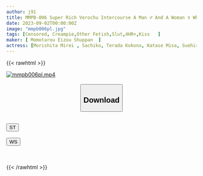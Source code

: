 ```yaml
---
author: j91
title: MMPB-006 Super Rich Verochu Intercourse A Man ♂ And A Woman ♀ Who Intersect While Densely Entangling Their Tongues
date: 2023-09-02T00:00:00Z
image: "mmpb006pl.jpg"
tags: [Censored, Creampie,Other Fetish,Slut,4HR+,Kiss	]
maker: [ Momotarou Eizou Shuppan  ]
actress: [Morishita Mirei , Sachiko, Terada Kokono, Katase Misa, Suehiro Jun ,Jinguuji Nao, Yuuri Maina, Rinne Touka, Kamiya Mitsuki, Kawakita Mai ]
---
```



{{< rawhtml >}}

<div class="video" data-videoid="9bAD7oMD1wFax3Z">
    <a href="javascript:;">
        <img src="https://my.j91.asia/posts/mmpb006pl/mmpb006pl.jpg" width="WIDTH" height="HEIGHT" alt="mmpb006pl.mp4" loading="lazy">
    </a>
</div>

<script type="text/javascript" src="https://j91.asia/asset/on-demand-st.js"></script>

<br>
  <link rel="stylesheet" href="https://j91.asia/asset/bs5.css">
  
  <center>
  <button class="btn btn-primary" type="button" data-bs-toggle="collapse" data-bs-target=".multi-collapse" aria-expanded="false" aria-controls="multiCollapseExample1 multiCollapseExample2"><h2>Download</h2></button></center>
</p>
<div class="row">
  <div class="col">
    <div class="collapse multi-collapse" id="multiCollapseExample1">
      <div class="card card-body">
	      	      <br>
<div class="buttons">  
<a href="https://streamtape.to/v/9bAD7oMD1wFax3Z"><button class="btn-hover color-3"><i class="fa fa-download"></i> ST</button></a></div>
    </div>
  </div>
</div>
  <div class="col">
    <div class="collapse multi-collapse" id="multiCollapseExample2">
      <div class="card card-body">
	      <br>
<div class="buttons">
    <a href="https://wolfstream.tv/cbnbuox37p4l"><button class="btn-hover color-9"><i class="fa fa-download"></i> WS</button></a></div>
<br><br>
      </div>
    </div>
  </div>
</div>

{{< /rawhtml >}}